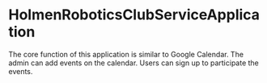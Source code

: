 # HolmenRoboticsClubServiceApplication

The core function of this application is similar to Google Calendar. The admin can add events on the calendar. Users
can sign up to participate the events. 
